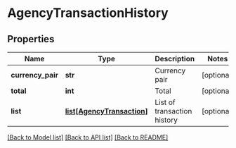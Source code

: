 # AgencyTransactionHistory

## Properties
Name | Type | Description | Notes
------------ | ------------- | ------------- | -------------
**currency_pair** | **str** | Currency pair | [optional] 
**total** | **int** | Total | [optional] 
**list** | [**list[AgencyTransaction]**](AgencyTransaction.md) | List of transaction history | [optional] 

[[Back to Model list]](../README.md#documentation-for-models) [[Back to API list]](../README.md#documentation-for-api-endpoints) [[Back to README]](../README.md)


